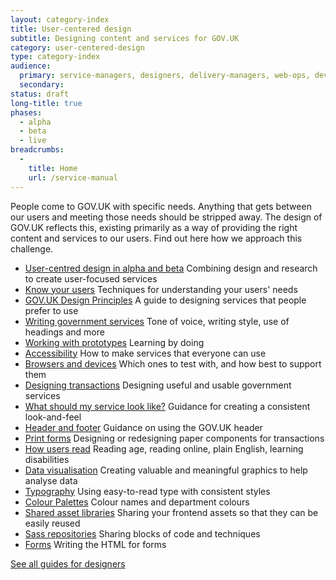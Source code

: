 ```yaml
---
layout: category-index
title: User-centered design
subtitle: Designing content and services for GOV.UK
category: user-centered-design
type: category-index
audience:
  primary: service-managers, designers, delivery-managers, web-ops, developers, tech-archs, performance-analysts, user-researchers, qa, content-designers
  secondary:
status: draft
long-title: true
phases:
  - alpha
  - beta
  - live
breadcrumbs:
  -
    title: Home
    url: /service-manual
---
```


People come to GOV.UK with specific needs. Anything that gets between our users and meeting those needs should be stripped away. The design of GOV.UK reflects this, existing primarily as a way of providing the right content and services to our users. Find out here how we approach this challenge.

<ul class="link-list">
  <li><a href="/service-manual/user-centered-design/user-centered-design-alpha-beta">User-centred design in alpha and beta</a> Combining design and research to create user-focused services</li>
  <li><a href="/service-manual/user-centered-design/know-your-users">Know your users</a> Techniques for understanding your users' needs</li>
  <li><a href="https://www.gov.uk/designprinciples">GOV.UK Design Principles</a>  A guide to designing services that people prefer to use</li>
  <li><a href="/service-manual/user-centered-design/writing-government-services">Writing government services</a> Tone of voice, writing style, use of headings and more</li>
  <li><a href="/service-manual/user-centered-design/working-with-prototypes">Working with prototypes</a> Learning by doing</li>
  <li><a href="/service-manual/user-centered-design/accessibility">Accessibility</a> How to make services that everyone can use</li>
  <li><a href="/service-manual/user-centered-design/browsers-and-devices">Browsers and devices</a> Which ones to test with, and how best to support them</li>
  <li><a href="/service-manual/user-centered-design/resources/writing-for-transactions">Designing transactions</a> Designing useful and usable government services</li>
  <li><a href="/service-manual/user-centered-design/what-should-service-look-like">What should my service look like?</a> Guidance for creating a consistent look-and-feel</li>
  <li><a href="/service-manual/user-centered-design/resources/header-footer">Header and footer</a> Guidance on using the GOV.UK header</li>
  <li><a href="/service-manual/user-centered-design/print-forms">Print forms</a> Designing or redesigning paper components for transactions</li>
  <li><a href="/service-manual/user-centered-design/how-users-read">How users read</a> Reading age, reading online, plain English, learning disabilities</li>
  <li><a href="/service-manual/user-centered-design/data-visualisation">Data visualisation</a> Creating valuable and meaningful graphics to help analyse data</li>
  <li><a href="/service-manual/user-centered-design/resources/typography">Typography</a> Using easy-to-read type with consistent styles</li>
  <li><a href="/service-manual/user-centered-design/resources/colour-palettes">Colour Palettes</a> Colour names and department colours</li>
  <li><a href="/service-manual/user-centered-design/resources/shared-asset-libraries">Shared asset libraries</a> Sharing your frontend assets so that they can be easily reused</li>
  <li><a href="/service-manual/user-centered-design/resources/sass-repositories">Sass repositories</a> Sharing blocks of code and techniques</li>
  <li><a href="/service-manual/user-centered-design/resources/forms">Forms</a> Writing the HTML for forms</li>
</ul>

[See all guides for designers](/service-manual/designers)
